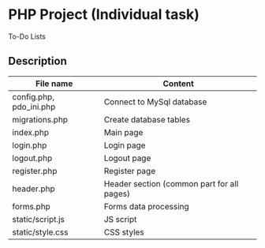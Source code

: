 # PHP Project (Individual task)

To-Do Lists

## Description

File name  		 	   				| Content
------------------------------------|----------------------
config.php, pdo_ini.php				| Connect to MySql database
migrations.php						| Create database tables
index.php							| Main page
login.php							| Login page
logout.php							| Logout page
register.php						| Register page
header.php							| Header section (common part for all pages)
forms.php							| Forms data processing
static/script.js					| JS script
static/style.css					| CSS styles